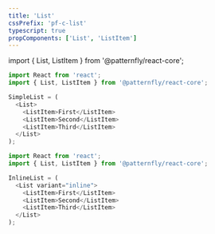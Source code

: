 ```yaml
---
title: 'List'
cssPrefix: 'pf-c-list'
typescript: true
propComponents: ['List', 'ListItem']
---
```


import { List, ListItem } from '@patternfly/react-core';

```js title=Simple list
import React from 'react';
import { List, ListItem } from '@patternfly/react-core';

SimpleList = (
  <List>
    <ListItem>First</ListItem>
    <ListItem>Second</ListItem>
    <ListItem>Third</ListItem>
  </List>
);
```

```js title=Inline list
import React from 'react';
import { List, ListItem } from '@patternfly/react-core';

InlineList = (
  <List variant="inline">
    <ListItem>First</ListItem>
    <ListItem>Second</ListItem>
    <ListItem>Third</ListItem>
  </List>
);
```
